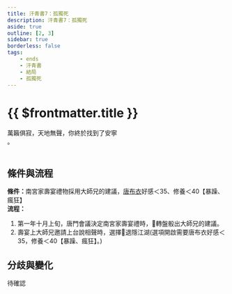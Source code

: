```yaml
---
title: 汗青書7：孤獨死
description: 汗青書7：孤獨死
aside: true
outline: [2, 3]
sidebar: true
borderless: false
tags:
    - ends
    - 汗青書
    - 結局
    - 孤獨死
---
```


# {{ $frontmatter.title }}

<EndBackground no=7 title="孤獨死">
萬籟俱寂，天地無聲，你終於找到了安寧<br>
。<br>
<br>
<!--此處因排版, 放入了全行空白與空行, 無理由請勿移除-->
</EndBackground>

## 條件與流程

<b>條件：</b>南宮家壽宴禮物採用大師兄的建議，[唐布衣](/people/characters/brother1)好感＜35、修養＜40【暴躁、瘋狂】<br>
<b>流程：</b><br>
1. 第一年十月上旬，唐門會議決定南宮家壽宴禮時，🎲轉盤骰出大師兄的建議。
2. 壽宴上大師兄邀請上台說相聲時，選擇📖退隱江湖(選項開啟需要唐布衣好感＜35，修養＜40【暴躁、瘋狂】。)

## 分歧與變化
待確認
